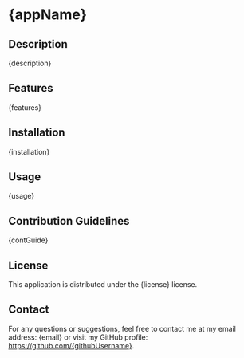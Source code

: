 # {appName}

## Description
{description}

## Features
{features}

## Installation
{installation}

## Usage
{usage}

## Contribution Guidelines
{contGuide}

## License
This application is distributed under the {license} license.

## Contact
For any questions or suggestions, feel free to contact me at my email address: {email} or visit my GitHub profile: <https://github.com/{githubUsername}>.
